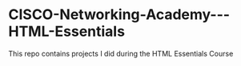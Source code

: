 # CISCO-Networking-Academy---HTML-Essentials
This repo contains projects I did during the HTML Essentials Course
